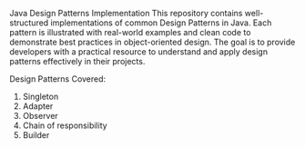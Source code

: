 Java Design Patterns Implementation
This repository contains well-structured implementations of common Design Patterns in Java. Each pattern is illustrated with real-world examples and clean code to demonstrate best practices in object-oriented design. The goal is to provide developers with a practical resource to understand and apply design patterns effectively in their projects.

Design Patterns Covered:
1. Singleton
2. Adapter
3. Observer
4. Chain of responsibility
5. Builder
